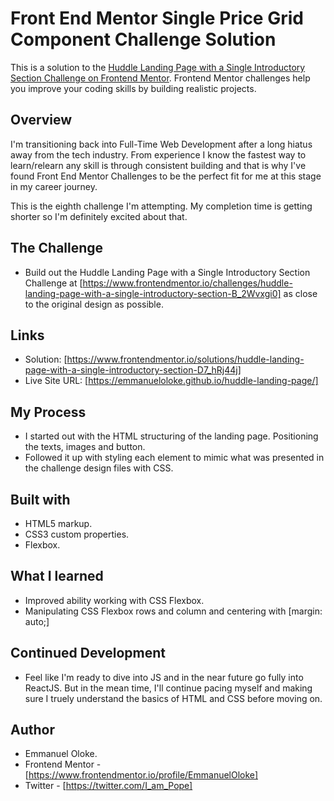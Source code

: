 # Front End Mentor Single Price Grid Component Challenge Solution

This is a solution to the [Huddle Landing Page with a Single Introductory Section Challenge on Frontend Mentor](https://www.frontendmentor.io/challenges/huddle-landing-page-with-a-single-introductory-section-B_2Wvxgi0). Frontend Mentor challenges help you improve your coding skills by building realistic projects.

## Overview

I'm transitioning back into Full-Time Web Development after a long hiatus away from the tech industry. From experience I know the fastest way to learn/relearn any skill is through consistent building and that is why I've found Front End Mentor Challenges to be the perfect fit for me at this stage in my career journey.

This is the eighth challenge I'm attempting. My completion time is getting shorter so I'm definitely excited about that.

## The Challenge

- Build out the Huddle Landing Page with a Single Introductory Section Challenge at [https://www.frontendmentor.io/challenges/huddle-landing-page-with-a-single-introductory-section-B_2Wvxgi0] as close to the original design as possible.

## Links

- Solution: [https://www.frontendmentor.io/solutions/huddle-landing-page-with-a-single-introductory-section-D7_hRj44j]
- Live Site URL: [https://emmanueloloke.github.io/huddle-landing-page/]

## My Process

- I started out with the HTML structuring of the landing page. Positioning the texts, images and button.
- Followed it up with styling each element to mimic what was presented in the challenge design files with CSS.

## Built with

- HTML5 markup.
- CSS3 custom properties.
- Flexbox.

## What I learned

- Improved ability working with CSS Flexbox.
- Manipulating CSS Flexbox rows and column and centering with [margin: auto;]

## Continued Development

- Feel like I'm ready to dive into JS and in the near future go fully into ReactJS. But in the mean time, I'll continue pacing myself and making sure I truely understand the basics of HTML and CSS before moving on.

## Author

- Emmanuel Oloke.
- Frontend Mentor - [https://www.frontendmentor.io/profile/EmmanuelOloke]
- Twitter - [https://twitter.com/I_am_Pope]
